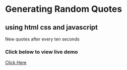 # Generating Random Quotes

## using html css and javascript

New quotes after  every ten seconds

### Click below to view live demo
[Click Here](https://optimistic-torvalds-ad2ecf.netlify.app/)

